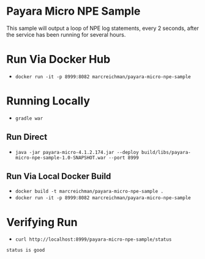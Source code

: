 # Payara Micro NPE Sample

This sample will output a loop of NPE log statements, every 2 seconds, after the service has been running for several hours.

# Run Via Docker Hub
* `docker run -it -p 8999:8082 marcreichman/payara-micro-npe-sample`

# Running Locally
* `gradle war`

## Run Direct
* `java -jar payara-micro-4.1.2.174.jar --deploy build/libs/payara-micro-npe-sample-1.0-SNAPSHOT.war --port 8999`

## Run Via Local Docker Build
* `docker build -t marcreichman/payara-micro-npe-sample .`
* `docker run -it -p 8999:8082 marcreichman/payara-micro-npe-sample`

# Verifying Run
* `curl http://localhost:8999/payara-micro-npe-sample/status`
```
status is good
```